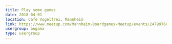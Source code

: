 ```yaml
---
title: Play some games
date: 2018-04-01
location: Cafe Vogelfrei, Mannheim
link: https://www.meetup.com/Mannheim-Boardgames-Meetup/events/247997607/
usergroup: bogama
type: usergroup
---
```

